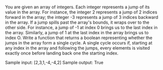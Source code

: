 You are given an array of integers. Each integer represents a jump of its value in the array. For instance, the integer 2 represents a jump of 2 indices forward in the array; the integer -3 represents a jump of 3 indices backward in the array. If a jump spills past the array's bounds, it wraps over to the other side. For instance, a jump of -1 at index 0 brings us to the last index in the array. Similarly, a jump of 1 at the last index in the array brings us to index O. Write a function that returns a boolean representing whether the jumps in the array form a single cycle. A single cycle occurs if, starting at any index in the array and following the jumps, every elements is visited exactly once before landing back one the starting index.

Sample input: [2,3,1,-4,-4,2]
Sample output: True
